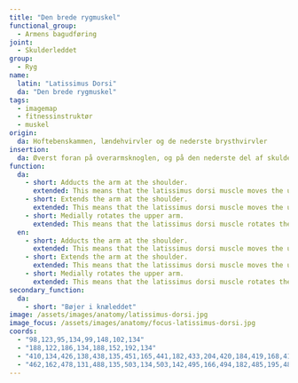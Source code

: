 ```yaml
---
title: "Den brede rygmuskel"
functional_group:
  - Armens bagudføring
joint:
  - Skulderleddet
group:
  - Ryg
name:
  latin: "Latissimus Dorsi"
  da: "Den brede rygmuskel"
tags:
  - imagemap
  - fitnessinstruktør
  - muskel
origin: 
  da: Hoftebenskammen, lændehvirvler og de nederste brysthvirvler
insertion: 
  da: Øverst foran på overarmsknoglen, og på den nederste del af skulderbladet
function:
  da:
    - short: Adducts the arm at the shoulder.
      extended: This means that the latissimus dorsi muscle moves the upper arm toward the vertical midline of the body (i.e. the action of pulling your arms in to your sides).
    - short: Extends the arm at the shoulder.
      extended: This means that the latissimus dorsi muscle moves the upper arm downward to the rear.
    - short: Medially rotates the upper arm.
      extended: This means that the latissimus dorsi muscle rotates the upper arm inward around the axis of the bone (i.e. it rotates the upper arm toward the vertical midline of the body).
  en:
    - short: Adducts the arm at the shoulder.
      extended: This means that the latissimus dorsi muscle moves the upper arm toward the vertical midline of the body (i.e. the action of pulling your arms in to your sides).
    - short: Extends the arm at the shoulder.
      extended: This means that the latissimus dorsi muscle moves the upper arm downward to the rear.
    - short: Medially rotates the upper arm.
      extended: This means that the latissimus dorsi muscle rotates the upper arm inward around the axis of the bone (i.e. it rotates the upper arm toward the vertical midline of the body).
secondary_function:
  da:
    - short: "Bøjer i knæleddet"
image: /assets/images/anatomy/latissimus-dorsi.jpg
image_focus: /assets/images/anatomy/focus-latissimus-dorsi.jpg
coords:
  - "98,123,95,134,99,148,102,134"
  - "188,122,186,134,188,152,192,134"
  - "410,134,426,138,438,135,451,165,441,182,433,204,420,184,419,168,412,146"
  - "462,162,478,131,488,135,503,134,503,142,495,166,494,182,485,195,481,202"
---
```

